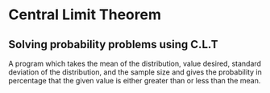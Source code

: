 # Central Limit Theorem 
## Solving probability problems using C.L.T

A program which takes the mean of the distribution, value desired, standard deviation of the distribution, and the sample size and gives the probability in percentage that the given value is either greater than or less than the mean.